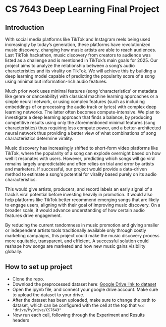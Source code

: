 # CS 7643 Deep Learning Final Project

## Introduction

With social media platforms like TikTok and Instagram reels being used increasingly by today’s generation, these platforms have revolutionized music discovery, changing how music artists are able to reach audiences. Last TikTok hackathon, music discovery from creators to audience was listed as a challenge and is mentioned in TikTok’s main goals for 2025. Our project aims to analyze the relationship between a song’s audio characteristics and its virality on TikTok. We will achieve this by building a deep learning model capable of predicting the popularity score of a song using minimal but information-rich audio features. 

Much prior work uses minimal features (song ‘characteristics’ or metadata like genre or danceability) with classical machine learning approaches or a simple neural network, or using complex features (such as including embeddings of or processing the audio track or lyrics) with complex deep learning networks. The latter often becomes compute-intensive. We plan to investigate a deep learning approach that finds a balance, by producing competitive results using only the aforementioned minimal features (song characteristics) thus requiring less compute power, and a better-architected neural network thus providing a better view of what combinations of song characteristics determine virality. 

Music discovery has increasingly shifted to short-form video platforms like TikTok, where the popularity of a song can explode overnight based on how well it resonates with users. However, predicting which songs will go viral remains largely unpredictable and often relies on trial and error by artists and marketers. If successful, our project would provide a data-driven method to estimate a song's potential for virality based purely on its audio characteristics.

This would give artists, producers, and record labels an early signal of a track’s viral potential before investing heavily in promotion. It would also help platforms like TikTok better recommend emerging songs that are likely to engage users, aligning with their goal of improving music discovery. On a broader scale, it would advance understanding of how certain audio features drive engagement.

By reducing the current randomness in music promotion and giving smaller or independent artists tools traditionally available only through costly marketing campaigns, this project could make the music discovery process more equitable, transparent, and efficient. A successful solution could reshape how songs are marketed and how new music gains visibility globally.

## How to set up project

- Clone the repo.
- Download the preprocessed dataset here: [Google Drive link to dataset](https://drive.google.com/file/d/1LG642eXvzRxJq-UFX-Aqrxdra_4p2dKy/view?usp=sharing)
- Open the ipynb file, and connect your google drive account. Make sure to upload the dataset to your drive.
- After the dataset has been uploaded, make sure to change the path to dataset, which can be configured with the cell at the top that `%cd "drive/MyDrive/CS7643"`
- Now run each cell, following through the Experiment and Results headers
